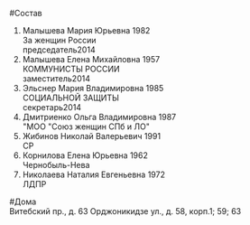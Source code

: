 #Состав  
1. Малышева Мария Юрьевна 1982  
    За женщин России  
    председатель2014  
2. Малышева Елена Михайловна 1957  
    КОММУНИСТЫ РОССИИ  
    заместитель2014  
3. Эльснер Мария Владимировна 1985  
    СОЦИАЛЬНОЙ ЗАЩИТЫ  
    секретарь2014  
4. Дмитриенко Ольга Владимировна 1987  
    "МОО "Союз женщин СПб и ЛО"  
5. Жибинов Николай Валерьевич 1991  
    СР  
6. Корнилова Елена Юрьевна 1962  
    Чернобыль-Нева  
7. Николаева Наталия Евгеньевна 1972  
    ЛДПР  
  
#Дома  
Витебский пр., д. 63 Орджоникидзе ул., д. 58, корп.1; 59; 63  
  
